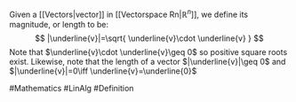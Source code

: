 Given a [[Vectors|vector]] in [[Vectorspace Rn|$\mathbb{R}^n$]], we define its magnitude, or length to be:
$$
|\underline{v}|=\sqrt{ \underline{v}\cdot \underline{v} }
$$
Note that $\underline{v}\cdot \underline{v}\geq 0$ so positive square roots exist. Likewise, note that the length of a vector $|\underline{v}|\geq 0$ and $|\underline{v}|=0\iff \underline{v}=\underline{0}$

#Mathematics #LinAlg #Definition